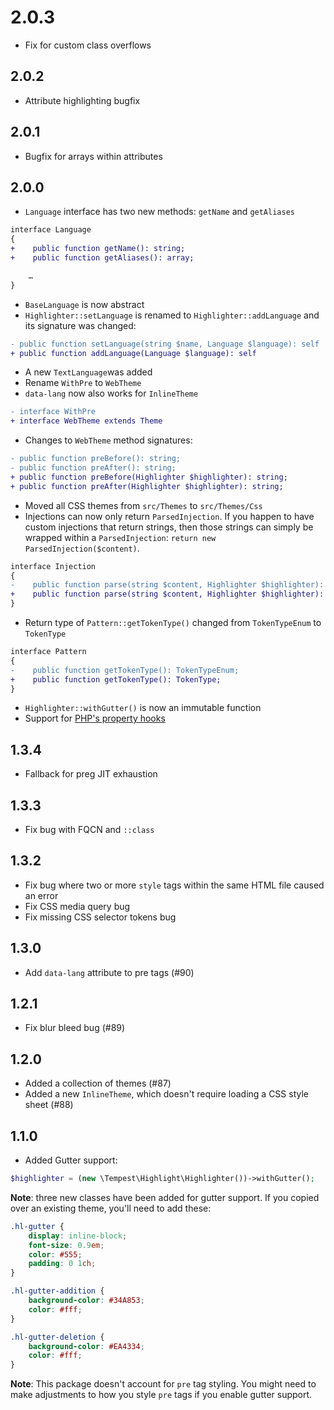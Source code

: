 # 2.0.3

- Fix for custom class overflows

## 2.0.2

- Attribute highlighting bugfix

## 2.0.1

- Bugfix for arrays within attributes

## 2.0.0

- `Language` interface has two new methods: `getName` and `getAliases`

```diff
interface Language
{
+    public function getName(): string;
+    public function getAliases(): array;

    …
}
```

- `BaseLanguage` is now abstract
- `Highlighter::setLanguage` is renamed to `Highlighter::addLanguage` and its signature was changed:

```diff
- public function setLanguage(string $name, Language $language): self
+ public function addLanguage(Language $language): self
```

- A new `TextLanguage`was added
- Rename `WithPre` to `WebTheme`
- `data-lang` now also works for `InlineTheme`

```diff
- interface WithPre
+ interface WebTheme extends Theme
```

- Changes to `WebTheme` method signatures:

```diff
- public function preBefore(): string;
- public function preAfter(): string;
+ public function preBefore(Highlighter $highlighter): string;
+ public function preAfter(Highlighter $highlighter): string;
```

- Moved all CSS themes from `src/Themes` to `src/Themes/Css`
- Injections can now only return `ParsedInjection`. If you happen to have custom injections that return strings, then those strings can simply be wrapped within a `ParsedInjection`: `return new ParsedInjection($content)`.

```diff
interface Injection
{
-    public function parse(string $content, Highlighter $highlighter): string|ParsedInjection;
+    public function parse(string $content, Highlighter $highlighter): ParsedInjection;
}
```

- Return type of `Pattern::getTokenType()` changed from `TokenTypeEnum` to `TokenType`

```diff
interface Pattern
{
-    public function getTokenType(): TokenTypeEnum;
+    public function getTokenType(): TokenType;
}
```

- `Highlighter::withGutter()` is now an immutable function
- Support for [PHP's property hooks](https://wiki.php.net/rfc/property-hooks)

## 1.3.4

- Fallback for preg JIT exhaustion

## 1.3.3

- Fix bug with FQCN and `::class`

## 1.3.2

- Fix bug where two or more `style` tags within the same HTML file caused an error
- Fix CSS media query bug
- Fix missing CSS selector tokens bug

## 1.3.0

- Add `data-lang` attribute to pre tags (#90)

## 1.2.1

- Fix blur bleed bug (#89)

## 1.2.0

- Added a collection of themes (#87)
- Added a new `InlineTheme`, which doesn't require loading a CSS style sheet (#88)

## 1.1.0

- Added Gutter support:

```php
$highlighter = (new \Tempest\Highlight\Highlighter())->withGutter();
```

**Note**: three new classes have been added for gutter support. If you copied over an existing theme, you'll need to add these:

```css
.hl-gutter {
    display: inline-block;
    font-size: 0.9em;
    color: #555;
    padding: 0 1ch;
}

.hl-gutter-addition {
    background-color: #34A853;
    color: #fff;
}

.hl-gutter-deletion {
    background-color: #EA4334;
    color: #fff;
}
```

**Note**: This package doesn't account for `pre` tag styling. You might need to make adjustments to how you style `pre` tags if you enable gutter support.